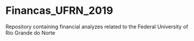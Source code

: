 # Financas_UFRN_2019
Repository containing financial analyzes related to the Federal University of Rio Grande do Norte

